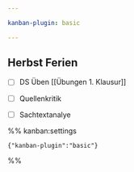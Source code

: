```yaml
---

kanban-plugin: basic

---
```


## Herbst Ferien

- [ ] DS Üben [[Übungen 1. Klausur]]
- [ ] Quellenkritik
- [ ] Sachtextanalye




%% kanban:settings
```
{"kanban-plugin":"basic"}
```
%%
